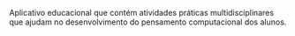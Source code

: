 Aplicativo educacional que contém atividades práticas multidisciplinares que ajudam no desenvolvimento do pensamento computacional dos alunos.
